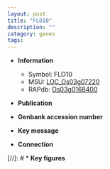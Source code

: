 ```yaml
---
layout: post
title: "FLO10"
description: ""
category: genes
tags: 
---
```


* **Information**  
    + Symbol: FLO10  
    + MSU: [LOC_Os03g07220](http://rice.uga.edu/cgi-bin/ORF_infopage.cgi?orf=LOC_Os03g07220)  
    + RAPdb: [Os03g0168400](http://rapdb.dna.affrc.go.jp/viewer/gbrowse_details/irgsp1?name=Os03g0168400)  

* **Publication**  

* **Genbank accession number**  

* **Key message**  

* **Connection**  

[//]: # * **Key figures**  


